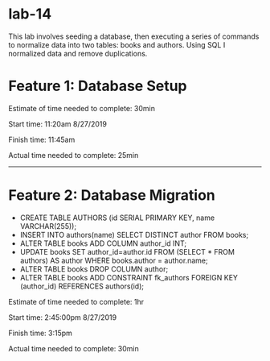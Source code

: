 # lab-14
This lab involves seeding a database, then executing a series of commands to normalize data into two tables: books and authors. Using SQL I  normalized data and remove duplications.

# Feature 1: Database Setup

Estimate of time needed to complete: 30min

Start time: 11:20am 8/27/2019

Finish time: 11:45am

Actual time needed to complete: 25min

------------
# Feature 2: Database Migration
* CREATE TABLE AUTHORS (id SERIAL PRIMARY KEY, name VARCHAR(255));
* INSERT INTO authors(name) SELECT DISTINCT author FROM books;
* ALTER TABLE books ADD COLUMN author_id INT;
* UPDATE books SET author_id=author.id FROM (SELECT * FROM authors) AS author WHERE books.author = author.name;
* ALTER TABLE books DROP COLUMN author;
* ALTER TABLE books ADD CONSTRAINT fk_authors FOREIGN KEY (author_id) REFERENCES authors(id);

Estimate of time needed to complete: 1hr

Start time: 2:45:00pm 8/27/2019

Finish time: 3:15pm

Actual time needed to complete: 30min



